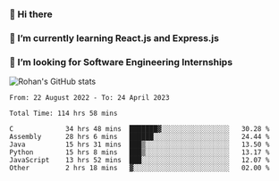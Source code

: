 ### 👋 Hi there 

<!--
**rohznmdev/rohznmdev** is a ✨ _special_ ✨ repository because its `README.md` (this file) appears on your GitHub profile.

Here are some ideas to get you started:

- 🔭 I’m currently working on ...
- 🌱 I’m currently learning Ruby and Ruby on Rails
- 👯 I’m looking to collaborate on ...
- 🤔 I’m looking for help with ...
- 💬 Ask me about ...
- 📫 How to reach me: ...
- 😄 Pronouns: ...
- ⚡ Fun fact: ...
-->
### 🌱 I’m currently learning React.js and Express.js
### 🤔 I’m looking for Software Engineering Internships
![Rohan's GitHub stats](https://github-readme-stats.vercel.app/api?username=rohznmdev&theme=dark&show_icons=true)

<!--START_SECTION:waka-->

```text
From: 22 August 2022 - To: 24 April 2023

Total Time: 114 hrs 58 mins

C             34 hrs 48 mins  ███████▓░░░░░░░░░░░░░░░░░   30.28 %
Assembly      28 hrs 6 mins   ██████░░░░░░░░░░░░░░░░░░░   24.44 %
Java          15 hrs 31 mins  ███▒░░░░░░░░░░░░░░░░░░░░░   13.50 %
Python        15 hrs 8 mins   ███▒░░░░░░░░░░░░░░░░░░░░░   13.17 %
JavaScript    13 hrs 52 mins  ███░░░░░░░░░░░░░░░░░░░░░░   12.07 %
Other         2 hrs 18 mins   ▓░░░░░░░░░░░░░░░░░░░░░░░░   02.00 %
```

<!--END_SECTION:waka-->
